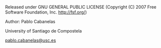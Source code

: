 Released under GNU GENERAL PUBLIC LICENSE (Copyright (C) 2007 Free Software Foundation, Inc. <http://fsf.org/>)


Author:  Pablo Cabanelas

University of Santiago de Compostela

pablo.cabanelas@usc.es
